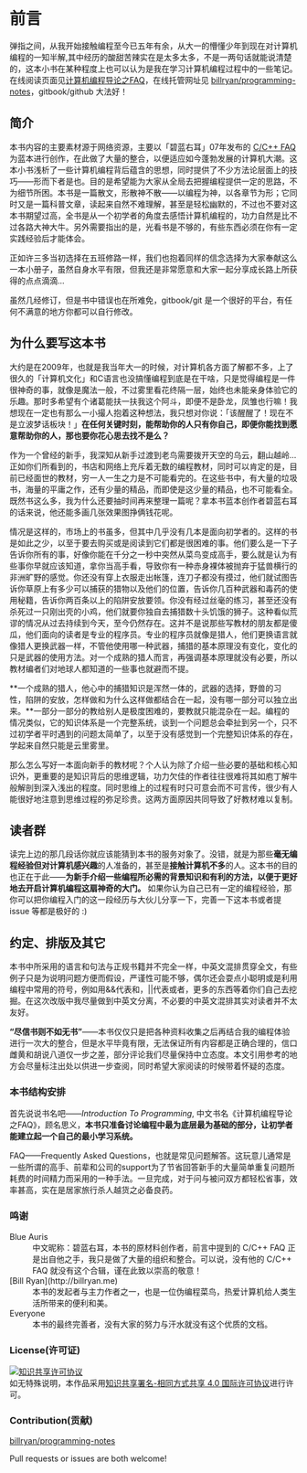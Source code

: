 # 前言

弹指之间，从我开始接触编程至今已五年有余，从大一的懵懂少年到现在对计算机编程的一知半解,其中经历的酸甜苦辣实在是太多太多，不是一两句话就能说清楚的，这本小书在某种程度上也可以认为是我在学习计算机编程过程中的一些笔记。在线阅读页面见[计算机编程导论之FAQ](http://billryan.gitbooks.io/programming-notes/)，在线托管网址见 [billryan/programming-notes](https://github.com/billryan/programming-notes)，gitbook/github 大法好！

## 简介

本书内容的主要素材源于网络资源，主要以「碧蓝右耳」07年发布的 [C/C++ FAQ](http://www.vcgood.com/BBS/forum_posts.asp?TID=1559) 为蓝本进行创作，在此做了大量的整合，以便适应如今蓬勃发展的计算机大潮。这本小书浅析了一些计算机编程背后蕴含的思想，同时提供了不少方法论层面上的技巧——形而下者是也。目的是希望能为大家从全局去把握编程提供一定的思路，不为细节所困。本书是一篇散文，形散神不散——以编程为神，以各章节为形；它同时又是一篇科普文章，读起来自然不难理解，甚至是轻松幽默的，不过也不要对这本书期望过高，全书是从一个初学者的角度去感悟计算机编程的，功力自然是比不过各路大神大牛。另外需要指出的是，光看书是不够的，有些东西必须在你有一定实践经验后才能体会。

正如许三多当初选择在五班修路一样，我们也抱着同样的信念选择为大家奉献这么一本小册子，虽然自身水平有限，但我还是非常愿意和大家一起分享成长路上所获得的点点滴滴...

虽然几经修订，但是书中错误也在所难免，gitbook/git 是一个很好的平台，有任何不满意的地方你都可以自行修改。

## 为什么要写这本书

大约是在2009年，也就是我当年大一的时候，对计算机各方面了解都不多，上了很久的「计算机文化」和C语言也没搞懂编程到底是在干啥，只是觉得编程是一件很神奇的事，就像是魔法一般，不过雾里看花终隔一层，始终也未能亲身体验它的乐趣。那时多希望有个诸葛能扶一扶我这个阿斗，即便不是卧龙，凤雏也行嘛！我想现在一定也有那么一小撮人抱着这种想法，我只想对你说：「该醒醒了！现在不是立波梦话板块！」**在任何关键时刻，能帮助你的人只有你自己，即便你能找到愿意帮助你的人，那也要你花心思去找不是么？**

作为一个曾经的新手，我深知从新手过渡到老鸟需要拨开天空的乌云，翻山越岭... 正如你们所看到的，书店和网络上充斥着无数的编程教材，同时可以肯定的是，目前已经面世的教材，穷一人一生之力是不可能看完的。在这些书中，有大量的垃圾书，海量的平庸之作，还有少量的精品，而即使是这少量的精品，也不可能看全。既然书这么多，我为什么还要抽时间再来整理一篇呢？拿本书蓝本创作者碧蓝右耳的话来说，他还能多画几张效果图挣俩钱花呢。

情况是这样的，市场上的书虽多，但其中几乎没有几本是面向初学者的。这样的书是如此之少，以至于要去购买或是阅读到它们都是很困难的事。他们要么是一下子告诉你所有的事，好像你能在千分之一秒中突然从菜鸟变成高手，要么就是认为有些事你早就应该知道，拿你当高手看，导致你有一种赤身裸体被抛弃于猛兽横行的非洲旷野的感觉。你还没有穿上衣服走出帐篷，连刀子都没有摸过，他们就试图告诉你草原上有多少可以捕获的猎物以及他们的位置，告诉你几百种武器和毒药的使用秘籍，告诉你两百条以上的陷阱安放要领。你没有经过丝毫的练习，甚至还没有杀死过一只刚出壳的小鸡，他们就要你独自去捕猎数十头饥饿的狮子。这种看似荒谬的情况从过去持续到今天，至今仍然存在。这并不是说那些写教材的朋友都是傻瓜，他们面向的读者是专业的程序员。专业的程序员就像是猎人，他们更换语言就像猎人更换武器一样，不管他使用哪一种武器，捕猎的基本原理没有变化，变化的只是武器的使用方法。对一个成熟的猎人而言，再强调基本原理就没有必要，所以教材编者们对地球人都知道的一些事也就避而不提。

**一个成熟的猎人，他心中的捕猎知识是浑然一体的，武器的选择，野兽的习性，陷阱的安放，怎样做和为什么这样做都结合在一起，没有哪一部分可以独立出来。**一部分一部分的教给别人是极度困难的，要教就只能混杂在一起。编程的情况类似，它的知识体系是一个完整系统，谈到一个问题总会牵扯到另一个，只不过初学者平时遇到的问题太简单了，以至于没有感觉到一个完整知识体系的存在，学起来自然只能是云里雾里。

那么怎么写好一本面向新手的教材呢？个人认为除了介绍一些必要的基础和核心知识外，更重要的是知识背后的思维逻辑，功力欠佳的作者往往很难将其如庖丁解牛般解剖到深入浅出的程度。同时思维上的过程有时只可意会而不可言传，很少有人能很好地注意到思维过程的弥足珍贵。这两方面原因共同导致了好教材难以复制。

## 读者群

读完上边的那几段话你就应该能猜到本书的服务对象了。没错，就是为那些**毫无编程经验但对计算机感兴趣**的人准备的，甚至是**接触计算机不多**的人。这本书的目的也正在于此——**为新手介绍一些编程所必需的背景知识和有利的方法，以便于更好地去开启计算机编程这扇神奇的大门。** 如果你认为自己已有一定的编程经验，那你可以把你编程入门的这一段经历与大伙儿分享一下，完善一下这本书或者提 issue 等都是极好的 :)

## 约定、排版及其它

本书中所采用的语言和句法与正规书籍并不完全一样，中英文混排贯穿全文，有些例子只是为说明问题方便而假设，严谨性可能不够，偶尔还会耍点小聪明或是利用编程中常用的符号，例如用&&代表和，||代表或者，更多的东西等着你们自己去挖掘。在这次改版中我尽量做到中英文分离，不必要的中英文混排其实对读者并不太友好。

**“尽信书则不如无书”**——本书仅仅只是把各种资料收集之后再结合我的编程体验进行一次大的整合，但是水平毕竟有限，无法保证所有内容都是正确合理的，信口雌黄和胡说八道仅一步之差，部分评论我们尽量保持中立态度。本文引用参考的地方会尽量标注出处以供进一步查阅，同时希望大家阅读的时候带着怀疑的态度。

### 本书结构安排

首先说说书名吧——*Introduction To Programming*, 中文书名《计算机编程导论之FAQ》，顾名思义，**本书只准备讨论编程中最为底层最为基础的部分，让初学者能建立起一个自己的最小学习系统。**

FAQ——Frequently Asked Questions，也就是常见问题解答。这玩意儿通常是一些所谓的高手、前辈和公司的support为了节省回答新手的大量简单重复问题所耗费的时间精力而采用的一种手法。一旦完成，对于问与被问双方都轻松省事，效率甚高，实在是居家旅行杀人越货之必备良药。

### 鸣谢

<dl>
  <dt>Blue Auris</dt>
  <dd>中文昵称：碧蓝右耳，本书的原材料创作者，前言中提到的 C/C++ FAQ 正是出自他之手，我只是做了大量的组织和整合。可以说，没有他的 C/C++ FAQ 就没有这个合辑，谨在此致以崇高的敬意！</dd>

  <dt>[Bill Ryan](http://billryan.me)</dt>
  <dd>本书的发起者与主力作者之一，也是一位伪编程菜鸟，热爱计算机给人类生活所带来的便利和美。</dd>

  <dt>Everyone</dt>
  <dd>本书的最终完善者，没有大家的努力与汗水就没有这个优质的文档。</dd>
</dl>

### License(许可证)

<a rel="license" href="http://creativecommons.org/licenses/by-sa/4.0/"><img alt="知识共享许可协议" style="border-width:0" src="https://i.creativecommons.org/l/by-sa/4.0/88x31.png" /></a><br />如无特殊说明，本作品采用<a rel="license" href="http://creativecommons.org/licenses/by-sa/4.0/">知识共享署名-相同方式共享 4.0 国际许可协议</a>进行许可。

### Contribution(贡献)

[billryan/programming-notes](https://github.com/billryan/programming-notes)

Pull requests or issues are both welcome!
